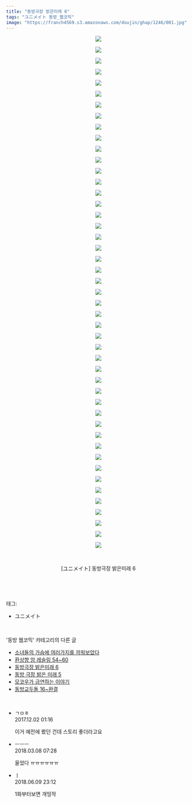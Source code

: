 ```yaml
---
title: "동방극장 밝은미래 6"
tags: "ユニメイト 동방_웹코믹"
image: "https://franch4569.s3.amazonaws.com/doujin/ghap/1246/001.jpg"
---
```

<div class="article">
<p style="text-align: center; clear: none; float: none;"><img src="{{ site.imgserver2 }}/ghap/1246/001.jpg"/></p>
<p style="text-align: center; clear: none; float: none;"><img src="{{ site.imgserver2 }}/ghap/1246/002.jpg"/></p>
<p style="text-align: center; clear: none; float: none;"><img src="{{ site.imgserver2 }}/ghap/1246/003.jpg"/></p>
<p style="text-align: center; clear: none; float: none;"><img src="{{ site.imgserver2 }}/ghap/1246/004.jpg"/></p>
<p style="text-align: center; clear: none; float: none;"><img src="{{ site.imgserver2 }}/ghap/1246/005.jpg"/></p>
<p style="text-align: center; clear: none; float: none;"><img src="{{ site.imgserver2 }}/ghap/1246/006.jpg"/></p>
<p style="text-align: center; clear: none; float: none;"><img src="{{ site.imgserver2 }}/ghap/1246/007.jpg"/></p>
<p style="text-align: center; clear: none; float: none;"><img src="{{ site.imgserver2 }}/ghap/1246/008.jpg"/></p>
<p style="text-align: center; clear: none; float: none;"><img src="{{ site.imgserver2 }}/ghap/1246/009.jpg"/></p>
<p style="text-align: center; clear: none; float: none;"><img src="{{ site.imgserver2 }}/ghap/1246/010.jpg"/></p>
<p style="text-align: center; clear: none; float: none;"><img src="{{ site.imgserver2 }}/ghap/1246/011.jpg"/></p>
<p style="text-align: center; clear: none; float: none;"><img src="{{ site.imgserver2 }}/ghap/1246/012.jpg"/></p>
<p style="text-align: center; clear: none; float: none;"><img src="{{ site.imgserver2 }}/ghap/1246/013.jpg"/></p>
<p style="text-align: center; clear: none; float: none;"><img src="{{ site.imgserver2 }}/ghap/1246/014.jpg"/></p>
<p style="text-align: center; clear: none; float: none;"><img src="{{ site.imgserver2 }}/ghap/1246/015.jpg"/></p>
<p style="text-align: center; clear: none; float: none;"><img src="{{ site.imgserver2 }}/ghap/1246/016.jpg"/></p>
<p style="text-align: center; clear: none; float: none;"><img src="{{ site.imgserver2 }}/ghap/1246/017.jpg"/></p>
<p style="text-align: center; clear: none; float: none;"><img src="{{ site.imgserver2 }}/ghap/1246/018.jpg"/></p>
<p style="text-align: center; clear: none; float: none;"><img src="{{ site.imgserver2 }}/ghap/1246/019.jpg"/></p>
<p style="text-align: center; clear: none; float: none;"><img src="{{ site.imgserver2 }}/ghap/1246/020.jpg"/></p>
<p style="text-align: center; clear: none; float: none;"><img src="{{ site.imgserver2 }}/ghap/1246/021.jpg"/></p>
<p style="text-align: center; clear: none; float: none;"><img src="{{ site.imgserver2 }}/ghap/1246/022.jpg"/></p>
<p style="text-align: center; clear: none; float: none;"><img src="{{ site.imgserver2 }}/ghap/1246/023.jpg"/></p>
<p style="text-align: center; clear: none; float: none;"><img src="{{ site.imgserver2 }}/ghap/1246/024.jpg"/></p>
<p style="text-align: center; clear: none; float: none;"><img src="{{ site.imgserver2 }}/ghap/1246/025.jpg"/></p>
<p style="text-align: center; clear: none; float: none;"><img src="{{ site.imgserver2 }}/ghap/1246/026.jpg"/></p>
<p style="text-align: center; clear: none; float: none;"><img src="{{ site.imgserver2 }}/ghap/1246/027.jpg"/></p>
<p style="text-align: center; clear: none; float: none;"><img src="{{ site.imgserver2 }}/ghap/1246/028.jpg"/></p>
<p style="text-align: center; clear: none; float: none;"><img src="{{ site.imgserver2 }}/ghap/1246/029.jpg"/></p>
<p style="text-align: center; clear: none; float: none;"><img src="{{ site.imgserver2 }}/ghap/1246/030.jpg"/></p>
<p style="text-align: center; clear: none; float: none;"><img src="{{ site.imgserver2 }}/ghap/1246/031.jpg"/></p>
<p style="text-align: center; clear: none; float: none;"><img src="{{ site.imgserver2 }}/ghap/1246/032.jpg"/></p>
<p style="text-align: center; clear: none; float: none;"><img src="{{ site.imgserver2 }}/ghap/1246/033.jpg"/></p>
<p style="text-align: center; clear: none; float: none;"><img src="{{ site.imgserver2 }}/ghap/1246/034.jpg"/></p>
<p style="text-align: center; clear: none; float: none;"><img src="{{ site.imgserver2 }}/ghap/1246/035.jpg"/></p>
<p style="text-align: center; clear: none; float: none;"><img src="{{ site.imgserver2 }}/ghap/1246/036.jpg"/></p>
<p style="text-align: center; clear: none; float: none;"><img src="{{ site.imgserver2 }}/ghap/1246/037.jpg"/></p>
<p style="text-align: center; clear: none; float: none;"><img src="{{ site.imgserver2 }}/ghap/1246/038.jpg"/></p>
<p style="text-align: center; clear: none; float: none;"><img src="{{ site.imgserver2 }}/ghap/1246/039.jpg"/></p>
<p style="text-align: center; clear: none; float: none;"><img src="{{ site.imgserver2 }}/ghap/1246/040.jpg"/></p>
<p style="text-align: center; clear: none; float: none;"><img src="{{ site.imgserver2 }}/ghap/1246/041.jpg"/></p>
<p style="text-align: center; clear: none; float: none;"><img src="{{ site.imgserver2 }}/ghap/1246/042.jpg"/></p>
<p style="text-align: center; clear: none; float: none;"><img src="{{ site.imgserver2 }}/ghap/1246/043.jpg"/></p>
<p style="text-align: center; clear: none; float: none;"><img src="{{ site.imgserver2 }}/ghap/1246/044.jpg"/></p>
<p style="text-align: center; clear: none; float: none;"><img src="{{ site.imgserver2 }}/ghap/1246/045.jpg"/></p>
<p style="text-align: center; clear: none; float: none;"><img src="{{ site.imgserver2 }}/ghap/1246/046.jpg"/></p>
<p style="text-align: center; clear: none; float: none;"><img src="{{ site.imgserver2 }}/ghap/1246/047.jpg"/></p>
<p style="text-align: center; clear: none; float: none;"><br/></p>
<p style="text-align: center; clear: none; float: none;">[ユニメイト] 동방극장 밝은미래 6</p>
<p><br/></p>
</div><br/>
<div class="tagTrail">
<p>태그: </p>
<ul>
<li>ユニメイト</li>
</ul>
</div><br/>
<div class="another">
<p>'동방 웹코믹' 카테고리의 다른 글</p>
<ul>
<li><a href="/ghap_1258">소녀들의 가슴에 여러가지를 끼워보았다</a></li>
<li><a href="/ghap_1249">환상향 암 레슬링 54~60</a></li>
<li><a href="/ghap_1246">동방극장 밝은미래 6</a></li>
<li><a href="/ghap_1233">동방 극장 밝은 미래 5</a></li>
<li><a href="/ghap_1205">모코우가 금연하는 이야기</a></li>
<li><a href="/ghap_1204">동방교두돌 16~완결</a></li>
</ul>
</div><br/>
<div class="cb_module cb_fluid">
<div class="cb_wrt cb_profile">
<div class="comment">
<ul>
<li class="cb_thumb_off" id="comment15142615">
<div class="cb_comment_area">
<div class="cb_info_area">
<div class="cb_section">
<span class="cb_nick_name">ㄱㅁㅎ</span>
</div>
<div class="cb_section">
<span class="cb_date">2017.12.02 01:16 </span>
</div>
</div>
<div class="cb_dsc_comment">
<p class="cb_dsc">
											이거 예전에 봤던 건데 스토리 좋더라고요
										</p>
</div>
</div></li>
<li class="cb_thumb_off" id="comment15215085">
<div class="cb_comment_area">
<div class="cb_info_area">
<div class="cb_section">
<span class="cb_nick_name">ㅡㅡㅡ</span>
</div>
<div class="cb_section">
<span class="cb_date">2018.03.08 07:28 </span>
</div>
</div>
<div class="cb_dsc_comment">
<p class="cb_dsc">
											울었다 ㅠㅠㅠㅠㅠㅠ
										</p>
</div>
</div></li>
<li class="cb_thumb_off" id="comment15268600">
<div class="cb_comment_area">
<div class="cb_info_area">
<div class="cb_section">
<span class="cb_nick_name">ㅣ</span>
</div>
<div class="cb_section">
<span class="cb_date">2018.06.09 23:12 </span>
</div>
</div>
<div class="cb_dsc_comment">
<p class="cb_dsc">
											1화부터보면 개띵작
										</p>
</div>
</div></li>
</ul>
</div>
</div><!-- commentList close -->
</div><br/>

